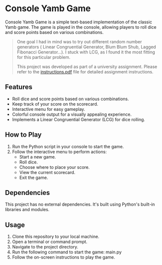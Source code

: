 # Console Yamb Game
Console Yamb Game is a simple text-based implementation of the classic Yamb game. The game is played in the console, allowing players to roll dice and score points based on various combinations.

> One goal I had in mind was to try out different random number generators ( Linear Congruential Generator, Blum Blum Shub, Lagged Fibonacci Generator...). I stuck with LCG, as I found it the most fitting for this particular problem.
>
> This project was developed as part of a university assignment. Please refer to the [instructions.pdf](instructions.pdf) file for detailed assignment instructions.

## Features

- Roll dice and score points based on various combinations.
- Keep track of your score on the scorecard.
- Interactive menu for easy gameplay.
- Colorful console output for a visually appealing experience.
- Implements a Linear Congruential Generator (LCG) for dice rolling.

## How to Play

1. Run the Python script in your console to start the game.
2. Follow the interactive menu to perform actions:
   - Start a new game.
   - Roll dice.
   - Choose where to place your score.
   - View the current scorecard.
   - Exit the game.

## Dependencies

This project has no external dependencies. It's built using Python's built-in libraries and modules.

## Usage

1. Clone this repository to your local machine.
2. Open a terminal or command prompt.
3. Navigate to the project directory.
4. Run the following command to start the game: main.py
5. Follow the on-screen instructions to play the game.
